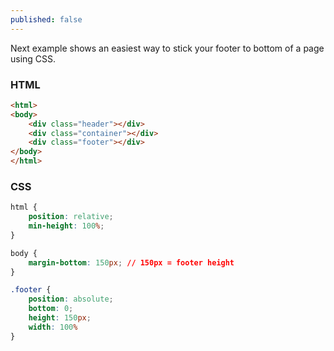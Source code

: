 ```yaml
---
published: false
---
```


Next example shows an easiest way to stick your footer to bottom of a page using CSS.  

### HTML

```html
<html>
<body>
	<div class="header"></div>
    <div class="container"></div>
    <div class="footer"></div>
</body>
</html>
```

### CSS

```css
html {
	position: relative;
	min-height: 100%;
}

body {
	margin-bottom: 150px; // 150px = footer height
}

.footer {
	position: absolute;
    bottom: 0;
    height: 150px;
    width: 100%
}
```